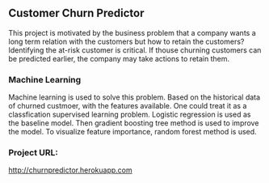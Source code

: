 ## Customer Churn Predictor

This project is motivated by the business problem that a company wants a long term relation with the customers but how to retain the customers? Identifying the at-risk customer is critical. If thouse churning customers can be predicted earlier, the company may take actions to retain them.

### Machine Learning

Machine learning is used to solve this problem. Based on the historical data of churned custmoer, with the features available. One could treat it as a classfication supervised learning problem. Logistic regression is used as the baseline model. Then gradient boosting tree method is used to improve the model. To visualize feature importance, random forest method is used.

### Project URL:
http://churnpredictor.herokuapp.com
